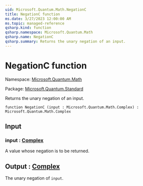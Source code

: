 ```yaml
---
uid: Microsoft.Quantum.Math.NegationC
title: NegationC function
ms.date: 3/27/2023 12:00:00 AM
ms.topic: managed-reference
qsharp.kind: function
qsharp.namespace: Microsoft.Quantum.Math
qsharp.name: NegationC
qsharp.summary: Returns the unary negation of an input.
---
```


# NegationC function

Namespace: [Microsoft.Quantum.Math](xref:Microsoft.Quantum.Math)

Package: [Microsoft.Quantum.Standard](https://nuget.org/packages/Microsoft.Quantum.Standard)


Returns the unary negation of an input.

```qsharp
function NegationC (input : Microsoft.Quantum.Math.Complex) : Microsoft.Quantum.Math.Complex
```


## Input

### input : [Complex](xref:Microsoft.Quantum.Math.Complex)

A value whose negation is to be returned.



## Output : [Complex](xref:Microsoft.Quantum.Math.Complex)

The unary negation of `input`.
